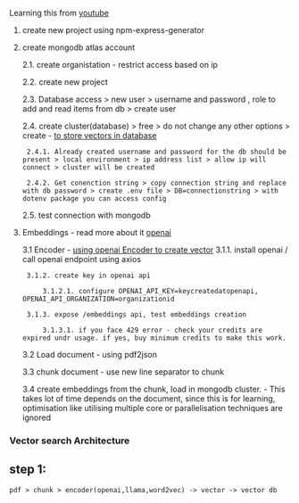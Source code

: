 Learning this from [youtube](https://www.youtube.com/watch?v=Tx_k1M9QuqM&t=351s)
1. create new project using npm-express-generator
2. create mongodb atlas account

    2.1. create organistation - restrict access based on ip

    2.2. create new project

    2.3. Database access >  new user > username and password , role to add and read items from db > create user

    2.4. create cluster(database) > free > do not change any other options > create - [to store vectors in database](#step-1)

        2.4.1. Already created username and password for the db should be present > local environment > ip address list > allow ip will connect > cluster will be created

        2.4.2. Get conenction string > copy connection string and replace with db password > create .env file > DB=connectionstring > with dotenv package you can access config

    2.5. test connection with mongodb

3. Embeddings - read more about it [openai](https://platform.openai.com/docs/guides/embeddings)

    3.1 Encoder - [using openai Encoder to create vector](#step-1)
        3.1.1. install openai / call openai endpoint using axios

        3.1.2. create key in openai api

            3.1.2.1. configure OPENAI_API_KEY=keycreatedatopenapi, OPENAI_API_ORGANIZATION=organizationid

        3.1.3. expose /embeddings api, test embeddings creation

            3.1.3.1. if you face 429 error - check your credits are expired undr usage. if yes, buy minimum credits to make this work.
    
    3.2 Load document - using pdf2json
    
    3.3 chunk document - use new line separator to chunk

    3.4 create embeddings from the chunk, load in mongodb cluster. - This takes lot of time depends on the document, since this is for learning, optimisation like utilising multiple core or parallelisation techniques are ignored 


### Vector search Architecture

## step 1:
    pdf > chunk > encoder(openai,llama,word2vec) -> vector -> vector db
    
